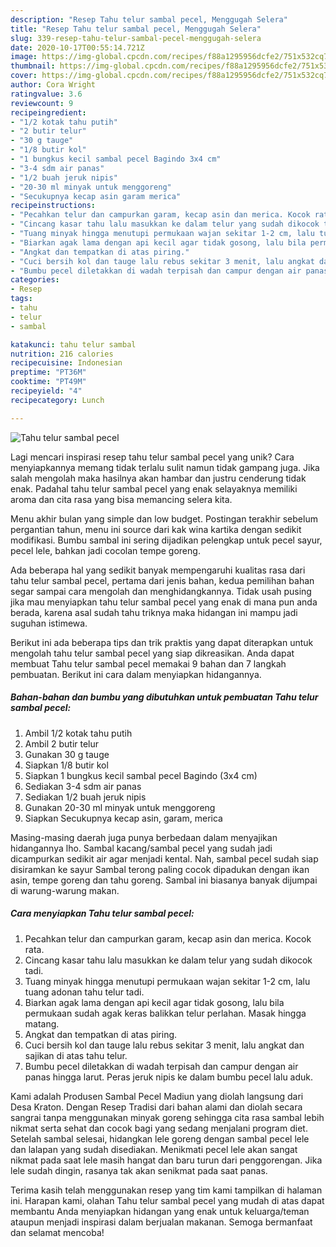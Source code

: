 ```yaml
---
description: "Resep Tahu telur sambal pecel, Menggugah Selera"
title: "Resep Tahu telur sambal pecel, Menggugah Selera"
slug: 339-resep-tahu-telur-sambal-pecel-menggugah-selera
date: 2020-10-17T00:55:14.721Z
image: https://img-global.cpcdn.com/recipes/f88a1295956dcfe2/751x532cq70/tahu-telur-sambal-pecel-foto-resep-utama.jpg
thumbnail: https://img-global.cpcdn.com/recipes/f88a1295956dcfe2/751x532cq70/tahu-telur-sambal-pecel-foto-resep-utama.jpg
cover: https://img-global.cpcdn.com/recipes/f88a1295956dcfe2/751x532cq70/tahu-telur-sambal-pecel-foto-resep-utama.jpg
author: Cora Wright
ratingvalue: 3.6
reviewcount: 9
recipeingredient:
- "1/2 kotak tahu putih"
- "2 butir telur"
- "30 g tauge"
- "1/8 butir kol"
- "1 bungkus kecil sambal pecel Bagindo 3x4 cm"
- "3-4 sdm air panas"
- "1/2 buah jeruk nipis"
- "20-30 ml minyak untuk menggoreng"
- "Secukupnya kecap asin garam merica"
recipeinstructions:
- "Pecahkan telur dan campurkan garam, kecap asin dan merica. Kocok rata."
- "Cincang kasar tahu lalu masukkan ke dalam telur yang sudah dikocok tadi."
- "Tuang minyak hingga menutupi permukaan wajan sekitar 1-2 cm, lalu tuang adonan tahu telur tadi."
- "Biarkan agak lama dengan api kecil agar tidak gosong, lalu bila permukaan sudah agak keras balikkan telur perlahan. Masak hingga matang."
- "Angkat dan tempatkan di atas piring."
- "Cuci bersih kol dan tauge lalu rebus sekitar 3 menit, lalu angkat dan sajikan di atas tahu telur."
- "Bumbu pecel diletakkan di wadah terpisah dan campur dengan air panas hingga larut. Peras jeruk nipis ke dalam bumbu pecel lalu aduk."
categories:
- Resep
tags:
- tahu
- telur
- sambal

katakunci: tahu telur sambal 
nutrition: 216 calories
recipecuisine: Indonesian
preptime: "PT36M"
cooktime: "PT49M"
recipeyield: "4"
recipecategory: Lunch

---
```



![Tahu telur sambal pecel](https://img-global.cpcdn.com/recipes/f88a1295956dcfe2/751x532cq70/tahu-telur-sambal-pecel-foto-resep-utama.jpg)

Lagi mencari inspirasi resep tahu telur sambal pecel yang unik? Cara menyiapkannya memang tidak terlalu sulit namun tidak gampang juga. Jika salah mengolah maka hasilnya akan hambar dan justru cenderung tidak enak. Padahal tahu telur sambal pecel yang enak selayaknya memiliki aroma dan cita rasa yang bisa memancing selera kita.

Menu akhir bulan yang simple dan low budget. Postingan terakhir sebelum pergantian tahun, menu ini source dari kak wina kartika dengan sedikit modifikasi. Bumbu sambal ini sering dijadikan pelengkap untuk pecel sayur, pecel lele, bahkan jadi cocolan tempe goreng.

Ada beberapa hal yang sedikit banyak mempengaruhi kualitas rasa dari tahu telur sambal pecel, pertama dari jenis bahan, kedua pemilihan bahan segar sampai cara mengolah dan menghidangkannya. Tidak usah pusing jika mau menyiapkan tahu telur sambal pecel yang enak di mana pun anda berada, karena asal sudah tahu triknya maka hidangan ini mampu jadi suguhan istimewa.


Berikut ini ada beberapa tips dan trik praktis yang dapat diterapkan untuk mengolah tahu telur sambal pecel yang siap dikreasikan. Anda dapat membuat Tahu telur sambal pecel memakai 9 bahan dan 7 langkah pembuatan. Berikut ini cara dalam menyiapkan hidangannya.

<!--inarticleads1-->

##### Bahan-bahan dan bumbu yang dibutuhkan untuk pembuatan Tahu telur sambal pecel:

1. Ambil 1/2 kotak tahu putih
1. Ambil 2 butir telur
1. Gunakan 30 g tauge
1. Siapkan 1/8 butir kol
1. Siapkan 1 bungkus kecil sambal pecel Bagindo (3x4 cm)
1. Sediakan 3-4 sdm air panas
1. Sediakan 1/2 buah jeruk nipis
1. Gunakan 20-30 ml minyak untuk menggoreng
1. Siapkan Secukupnya kecap asin, garam, merica


Masing-masing daerah juga punya berbedaan dalam menyajikan hidangannya lho. Sambal kacang/sambal pecel yang sudah jadi dicampurkan sedikit air agar menjadi kental. Nah, sambal pecel sudah siap disiramkan ke sayur Sambal terong paling cocok dipadukan dengan ikan asin, tempe goreng dan tahu goreng. Sambal ini biasanya banyak dijumpai di warung-warung makan. 

<!--inarticleads2-->

##### Cara menyiapkan Tahu telur sambal pecel:

1. Pecahkan telur dan campurkan garam, kecap asin dan merica. Kocok rata.
1. Cincang kasar tahu lalu masukkan ke dalam telur yang sudah dikocok tadi.
1. Tuang minyak hingga menutupi permukaan wajan sekitar 1-2 cm, lalu tuang adonan tahu telur tadi.
1. Biarkan agak lama dengan api kecil agar tidak gosong, lalu bila permukaan sudah agak keras balikkan telur perlahan. Masak hingga matang.
1. Angkat dan tempatkan di atas piring.
1. Cuci bersih kol dan tauge lalu rebus sekitar 3 menit, lalu angkat dan sajikan di atas tahu telur.
1. Bumbu pecel diletakkan di wadah terpisah dan campur dengan air panas hingga larut. Peras jeruk nipis ke dalam bumbu pecel lalu aduk.


Kami adalah Produsen Sambal Pecel Madiun yang diolah langsung dari Desa Kraton. Dengan Resep Tradisi dari bahan alami dan diolah secara sangrai tanpa menggunakan minyak goreng sehingga cita rasa sambal lebih nikmat serta sehat dan cocok bagi yang sedang menjalani program diet. Setelah sambal selesai, hidangkan lele goreng dengan sambal pecel lele dan lalapan yang sudah disediakan. Menikmati pecel lele akan sangat nikmat pada saat lele masih hangat dan baru turun dari penggorengan. Jika lele sudah dingin, rasanya tak akan senikmat pada saat panas. 

Terima kasih telah menggunakan resep yang tim kami tampilkan di halaman ini. Harapan kami, olahan Tahu telur sambal pecel yang mudah di atas dapat membantu Anda menyiapkan hidangan yang enak untuk keluarga/teman ataupun menjadi inspirasi dalam berjualan makanan. Semoga bermanfaat dan selamat mencoba!
